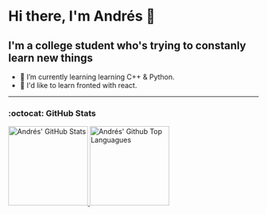 # Hi there, I'm Andrés 👋

## I'm a college student who's trying to constanly learn new things

- 🌱 I’m currently learning learning C++ & Python.
- 🤔 I'd like to learn fronted with react.

<!-- ### Languages and Tools: -->
<!-- Soon -->

---

### :octocat: GitHub Stats

<a href="https://github.com/afgalvan">
  <img alt="Andrés' GitHub Stats" height="160em" src="https://github-readme-stats.vercel.app/api?username=afgalvan&count_private=true&show_icons=true&hide_border=true&include_all_commits=true&theme=dark" />

  <img alt= "Andrés' Github Top Languagues" height="160em" src="https://github-readme-stats.vercel.app/api/top-langs/?username=afgalvan&layout=compact&hide_border=true&theme=dark" />
</a>
